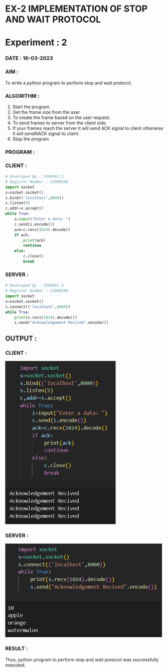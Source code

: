 # EX-2 IMPLEMENTATION OF STOP AND WAIT PROTOCOL
# Experiment : 2
### DATE : 16-03-2023
### AIM :
To write a python program to perform stop and wait protocol,

### ALGORITHM :
1. Start the program.
2. Get the frame size from the user
3. To create the frame based on the user request.
4. To send frames to server from the client side.
5. If your frames reach the server it will send ACK signal to client
otherwise it will sendNACK signal to client.
6. Stop the program

### PROGRAM :
### CLIENT :
```python
# Developed By : YUVARAJ.S
# Register Number : 22008589
import socket
s=socket.socket()
s.bind(('localhost',8000))
s.listen(5)
c,addr=s.accept()
while True:
    i=input("Enter a data: ")
    c.send(i.encode())
    ack=c.recv(1024).decode()
    if ack:
        print(ack)
        continue
    else:
        c.close()
        break

```
### SERVER :
```python
# Developed By : YUVARAJ.S
# Register Number : 22008589
import socket
s=socket.socket()
s.connect(('localhost',8000))
while True:
    print(s.recv(1024).decode())
    s.send("Acknowledgement Recived".encode())
```


## OUTPUT :
### CLIENT :
![](./1.png)
### SERVER :
![](./2.png)


### RESULT :
Thus, python program to perform stop and wait protocol was successfully executed.


